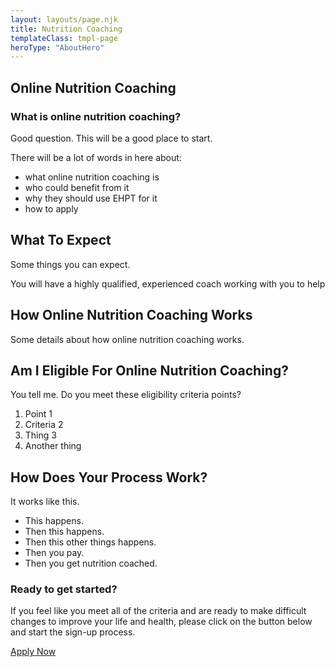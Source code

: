 ```yaml
---
layout: layouts/page.njk
title: Nutrition Coaching
templateClass: tmpl-page
heroType: "AboutHero"
---
```



## Online Nutrition Coaching

### What is online nutrition coaching?

Good question. This will be a good place to start.

There will be a lot of words in here about:

- what online nutrition coaching is
- who could benefit from it
- why they should use EHPT for it
- how to apply

## What To Expect

Some things you can expect.

You will have a highly qualified, experienced coach working with you to help 

## How Online Nutrition Coaching Works

Some details about how online nutrition coaching works.

## Am I Eligible For Online Nutrition Coaching?

You tell me. Do you meet these eligibility criteria points?

1. Point 1
2. Criteria 2
3. Thing 3
4. Another thing


## How Does Your Process Work?

It works like this.

- This happens.
- Then this happens.
- Then this other things happens.
- Then you pay.
- Then you get nutrition coached.


### Ready to get started?

If you feel like you meet all of the criteria and are ready to make difficult changes to improve your life and health, please click on the button 
below and start the sign-up process.

<a href="#" class="goldbutton">Apply Now</a>